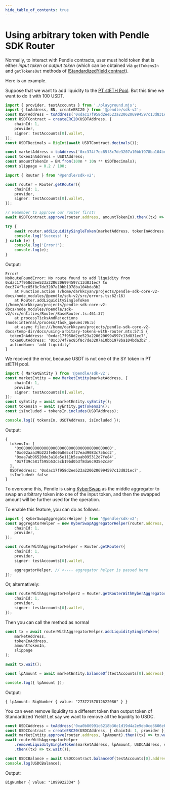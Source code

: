 ```yaml
---
hide_table_of_contents: true
---
```



# Using arbitrary token with Pendle SDK Router

Normally, to interact with Pendle contracts, user must hold token that is either
_input token_ or _output token_ (which can be obtained via `getTokensIn` and
`getTokensOut` methods of [IStandardizedYield contract]). 

Here is an example.

Suppose that we want to add liquidity to the [PT stETH
Pool](https://app.pendle.finance/pro/pools/0xc374f7ec85f8c7de3207a10bb1978ba104bda3b2/zap/in?chain=ethereum).
But this time we want to do it with 100 USDT.

```ts
import { provider, testAccounts } from './playground.mjs';
import { toAddress, BN, createERC20 } from '@pendle/sdk-v2';
const USDTAddress = toAddress('0xdac17f958d2ee523a2206206994597c13d831ec7');
const USDTContract = createERC20(USDTAddress, {
    chainId: 1,
    provider,
    signer: testAccounts[0].wallet,
});
const USDTDecimals = BigInt(await USDTContract.decimals());

const marketAddress = toAddress('0xc374f7ec85f8c7de3207a10bb1978ba104bda3b2');
const tokenInAddress = USDTAddress;
const amountTokenIn = BN.from(100n * 10n ** USDTDecimals);
const slippage = 0.2 / 100;
```



```ts
import { Router } from '@pendle/sdk-v2';

const router = Router.getRouter({
    chainId: 1,
    provider,
    signer: testAccounts[0].wallet,
});
```



```ts
// Remember to approve our router first!
await USDTContract.approve(router.address, amountTokenIn).then((tx) => tx?.wait());

try {
    await router.addLiquiditySingleToken(marketAddress, tokenInAddress, amountTokenIn, slippage);
    console.log('Success!');
} catch (e) {
    console.log('Error!');
    console.log(e);
}
```

Output:

```
Error!
NoRouteFoundError: No route found to add liquidity from 0xdac17f958d2ee523a2206206994597c13d831ec7 to 0xc374f7ec85f8c7de3207a10bb1978ba104bda3b2
    at Function.action (/home/darkkcyan/projects/pendle-sdk-core-v2-docs/node_modules/@pendle/sdk-v2/src/errors.ts:62:16)
    at Router.addLiquiditySingleToken (/home/darkkcyan/projects/pendle-sdk-core-v2-docs/node_modules/@pendle/sdk-v2/src/entities/Router/BaseRouter.ts:461:37)
    at processTicksAndRejections (node:internal/process/task_queues:96:5)
    at async file:///home/darkkcyan/projects/pendle-sdk-core-v2-docs/temp-dir/docs/using-arbitary-tokens-with-router.mts:57:5 {
  tokenInAddress: '0xdac17f958d2ee523a2206206994597c13d831ec7',
  tokenOutAddress: '0xc374f7ec85f8c7de3207a10bb1978ba104bda3b2',
  actionName: 'add liquidity'
}
```

We received the error, because USDT is not one of the SY token in PT stETH pool.

```ts
import { MarketEntity } from '@pendle/sdk-v2';
const marketEntity = new MarketEntity(marketAddress, {
    chainId: 1,
    provider,
    signer: testAccounts[0].wallet,
});
const syEntity = await marketEntity.syEntity();
const tokensIn = await syEntity.getTokensIn();
const isIncluded = tokensIn.includes(USDTAddress);

console.log({ tokensIn, USDTAddress, isIncluded });
```

Output:

```
{
  tokensIn: [
    '0x0000000000000000000000000000000000000000',
    '0xc02aaa39b223fe8d0a0e5c4f27ead9083c756cc2',
    '0xae7ab96520de3a18e5e111b5eaab095312d7fe84',
    '0x7f39c581f595b53c5cb19bd0b3f8da6c935e2ca0'
  ],
  USDTAddress: '0xdac17f958d2ee523a2206206994597c13d831ec7',
  isIncluded: false
}
```

To overcome this, Pendle is using [KyberSwap] as the middle aggregator to
swap an arbitrary token into one of the input token, and then the swapped
amount will be further used for the operation.

To enable this feature, you can do as follows:

```ts
import { KyberSwapAggregatorHelper } from '@pendle/sdk-v2';
const aggregatorHelper = new KyberSwapAggregatorHelper(router.address, {
    chainId: 1,
    provider,
});

const routerWithAggregatorHelper = Router.getRouter({
    chainId: 1,
    provider,
    signer: testAccounts[0].wallet,

    aggregatorHelper, // <---- aggregator helper is passed here
});
```

Or, alternatively:

```ts
const routerWithAggregatorHelper2 = Router.getRouterWithKyberAggregator({
    chainId: 1,
    provider,
    signer: testAccounts[0].wallet,
});
```

Then you can call the method as normal

```ts
const tx = await routerWithAggregatorHelper.addLiquiditySingleToken(
    marketAddress,
    tokenInAddress,
    amountTokenIn,
    slippage
);

await tx.wait();

const lpAmount = await marketEntity.balanceOf(testAccounts[0].address);

console.log({ lpAmount });
```

Output:

```
{ lpAmount: BigNumber { value: "27372157812622086" } }
```

You can even remove liquidity to a different token than output token of Standardized Yield!
Let say we want to remove all the liquidity to USDC.

```ts
const USDCAddress = toAddress('0xa0b86991c6218b36c1d19d4a2e9eb0ce3606eb48');
const USDCContract = createERC20(USDCAddress, { chainId: 1, provider });
await marketEntity.approve(router.address, lpAmount).then((tx) => tx.wait());
await routerWithAggregatorHelper
    .removeLiquiditySingleToken(marketAddress, lpAmount, USDCAddress, slippage)
    .then((tx) => tx.wait());

const USDCBalance = await USDCContract.balanceOf(testAccounts[0].address);
console.log(USDCBalance);
```

Output:

```
BigNumber { value: "1099922334" }
```

[IStandardizedYield Contract]: https://github.com/pendle-finance/pendle-core-v2/blob/bc08c7aaf82c7975cf8591aef2fca3fe92a743b2/contracts/interfaces/IStandardizedYield.sol#L135-L143
[KyberSwap]: https://kyberswap.com
